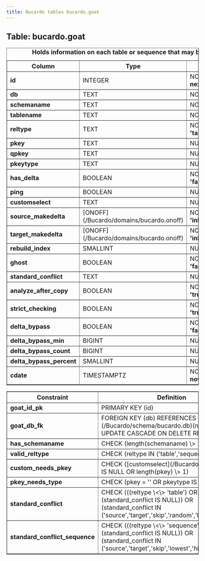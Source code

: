 ```yaml
---
title: Bucardo tables bucardo.goat
---
```



<h2>
Table: bucardo.goat

</h2>
<table border="1" cellpadding="3">
<caption style="white-space: nowrap">
<b>Holds information on each table or sequence that may be replicated</b>

</caption>
<tr>
<th>
Column

</th>
<th>
Type

</th>
<th>
Notes

</th>
</tr>
<tr>
<td>
<b>id</b>

</td>
<td>
INTEGER

</td>
<td>
NOT NULL DEFAULT <b>nextval('goat_id_seq')</b>

</td>
</tr>
<tr>
<td>
<b>db</b>

</td>
<td>
TEXT

</td>
<td>
NOT NULL

</td>
</tr>
<tr>
<td>
<b>schemaname</b>

</td>
<td>
TEXT

</td>
<td>
NOT NULL

</td>
</tr>
<tr>
<td>
<b>tablename</b>

</td>
<td>
TEXT

</td>
<td>
NOT NULL

</td>
</tr>
<tr>
<td>
<b>reltype</b>

</td>
<td>
TEXT

</td>
<td>
NOT NULL DEFAULT <b>'table'</b>

</td>
</tr>
<tr>
<td>
<b>pkey</b>

</td>
<td>
TEXT

</td>
<td>
NULL

</td>
</tr>
<tr>
<td>
<b>qpkey</b>

</td>
<td>
TEXT

</td>
<td>
NULL

</td>
</tr>
<tr>
<td>
<b>pkeytype</b>

</td>
<td>
TEXT

</td>
<td>
NULL

</td>
</tr>
<tr>
<td>
<b>has_delta</b>

</td>
<td>
BOOLEAN

</td>
<td>
NOT NULL DEFAULT <b>'false'</b>

</td>
</tr>
<tr>
<td>
<b>ping</b>

</td>
<td>
BOOLEAN

</td>
<td>
NULL

</td>
</tr>
<tr>
<td>
<b>customselect</b>

</td>
<td>
TEXT

</td>
<td>
NULL

</td>
</tr>
<tr>
<td>
<b>source_makedelta</b>

</td>
<td>
[ONOFF](/Bucardo/domains/bucardo.onoff)

</td>
<td>
NOT NULL DEFAULT <b>'inherits'</b>

</td>
</tr>
<tr>
<td>
<b>target_makedelta</b>

</td>
<td>
[ONOFF](/Bucardo/domains/bucardo.onoff)

</td>
<td>
NOT NULL DEFAULT <b>'inherits'</b>

</td>
</tr>
<tr>
<td>
<b>rebuild_index</b>

</td>
<td>
SMALLINT

</td>
<td>
NULL DEFAULT <b>0</b>

</td>
</tr>
<tr>
<td>
<b>ghost</b>

</td>
<td>
BOOLEAN

</td>
<td>
NOT NULL DEFAULT <b>'false'</b>

</td>
</tr>
<tr>
<td>
<b>standard_conflict</b>

</td>
<td>
TEXT

</td>
<td>
NULL

</td>
</tr>
<tr>
<td>
<b>analyze_after_copy</b>

</td>
<td>
BOOLEAN

</td>
<td>
NOT NULL DEFAULT <b>'true'</b>

</td>
</tr>
<tr>
<td>
<b>strict_checking</b>

</td>
<td>
BOOLEAN

</td>
<td>
NOT NULL DEFAULT <b>'true'</b>

</td>
</tr>
<tr>
<td>
<b>delta_bypass</b>

</td>
<td>
BOOLEAN

</td>
<td>
NOT NULL DEFAULT <b>'false'</b>

</td>
</tr>
<tr>
<td>
<b>delta_bypass_min</b>

</td>
<td>
BIGINT

</td>
<td>
NULL

</td>
</tr>
<tr>
<td>
<b>delta_bypass_count</b>

</td>
<td>
BIGINT

</td>
<td>
NULL

</td>
</tr>
<tr>
<td>
<b>delta_bypass_percent</b>

</td>
<td>
SMALLINT

</td>
<td>
NULL

</td>
</tr>
<tr>
<td>
<b>cdate</b>

</td>
<td>
TIMESTAMPTZ

</td>
<td>
NOT NULL DEFAULT <b>now()</b>

</td>
</tr>
</table>
<table border="1" cellpadding="3" style="margin-top: 15px">
<tr>
<th>
Constraint

</th>
<th>
Definition

</th>
</tr>
<tr>
<td>
<b>goat_id_pk</b>

</td>
<td>
PRIMARY KEY (id)

</td>
</tr>
<tr>
<td>
<b>goat_db_fk</b>

</td>
<td>
FOREIGN KEY (db) REFERENCES [bucardo.db](/Bucardo/schema/bucardo.db)(name) ON UPDATE CASCADE ON DELETE RESTRICT

</td>
</tr>
<tr>
<td>
<b>has_schemaname</b>

</td>
<td>
CHECK (length(schemaname) \> 1)

</td>
</tr>
<tr>
<td>
<b>valid_reltype</b>

</td>
<td>
CHECK (reltype IN ('table','sequence'))

</td>
</tr>
<tr>
<td>
<b>custom_needs_pkey</b>

</td>
<td>
CHECK ([customselect](/Bucardo/customselect) IS NULL OR length(pkey) \> 1)

</td>
</tr>
<tr>
<td>
<b>pkey_needs_type</b>

</td>
<td>
CHECK (pkey = '' OR pkeytype IS NOT NULL)

</td>
</tr>
<tr>
<td>
<b>standard_conflict</b>

</td>
<td>
CHECK (((reltype \<\> 'table') OR (standard_conflict IS NULL)) OR (standard_conflict IN ('source','target','skip','random','latest','abort')))

</td>
</tr>
<tr>
<td>
<b>standard_conflict_sequence</b>

</td>
<td>
CHECK (((reltype \<\> 'sequence') OR (standard_conflict IS NULL)) OR (standard_conflict IN ('source','target','skip','lowest','highest')))

</td>
</tr>
</table>
